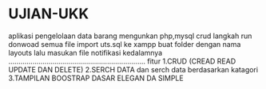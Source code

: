 # UJIAN-UKK
aplikasi pengelolaan data barang mengunkan php,mysql crud
langkah run
donwoad semua file
import uts.sql ke xampp
buat folder dengan nama layouts lalu masukan file notifikasi kedalamnya
....................................................................
fitur 
1.CRUD (CREAD READ UPDATE DAN DELETE)
2.SERCH DATA dan serch data berdasarkan katagori
3.TAMPILAN BOOSTRAP DASAR ELEGAN DA SIMPLE


